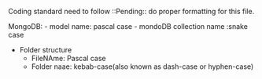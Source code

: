 Coding standard need to follow 
::Pending:: do proper formatting for this file.

MongoDB:
    - model name: pascal case
    - mondoDB collection name :snake case

- Folder structure
    - FileNAme: Pascal case
    - Folder naae: kebab-case(also known as dash-case or hyphen-case)
